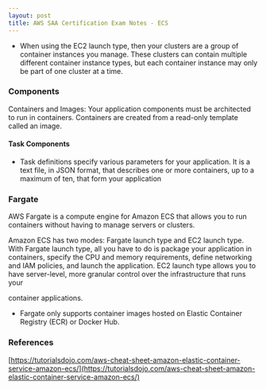 ```yaml
---
layout: post
title: AWS SAA Certification Exam Notes - ECS
---
```


  - When using the EC2 launch type, then your clusters are a group
    of container instances you manage. These clusters can contain
    multiple different container instance types, but each container
    instance may only be part of one cluster at a time.

### Components

Containers and Images: Your application components must
be architected to run in containers. Containers are created from a
read-only template called an image.

#### Task Components

  - Task definitions specify various
    parameters for your application. It is a text file, in JSON format,
    that describes one or more containers, up to a maximum of ten, that
    form your application

### Fargate

AWS Fargate is a compute engine for Amazon ECS that
allows you to run containers without having to manage servers or
clusters.



Amazon ECS has two modes: Fargate launch type and EC2
launch type. With Fargate launch type, all you have to do is package
your application in containers, specify the CPU and memory requirements,
define networking and IAM policies, and launch the application. EC2
launch type allows you to have server-level, more granular control over
the infrastructure that runs your

container applications.

  - Fargate only supports container images hosted on
    Elastic Container Registry (ECR) or Docker Hub.

### References

[https://tutorialsdojo.com/aws-cheat-sheet-amazon-elastic-container-service-amazon-ecs/](https://tutorialsdojo.com/aws-cheat-sheet-amazon-elastic-container-service-amazon-ecs/)
